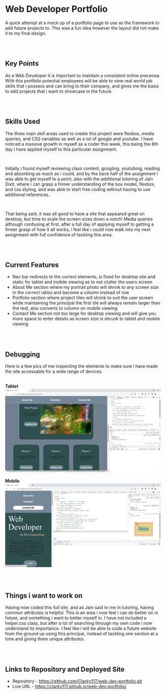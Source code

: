 # Web Developer Portfolio

A quick attempt at a mock up of a portfolio page to use as the framework to add future projects to. This was a fun idea however the layout did not make it to my final design.

<br><br>

## Key Points

As a Web Developer it is important to maintain a consistent online precense. With this portfolio potential employees will be able to view real world job skills that i possess and can bring to their company, and gives me the basis to add projects that i want to showcase in the future.

<br><br>

## Skills Used

The three main skill areas used to create this project were flexbox, media queries, and CSS variables as well as a lot of google and youtube. I have noticed a massive growth in myself as a coder this week, this being the 8th day i have applied myself to this particular assignment.

<br>

Initially i found myself reviewing class content, googling, youtubing, reading and absorbing as much as i could, and by the back half of the assignment i was able to get myself to a point, also with the additional tutoring of Jain Dixit, where i can grasp a firmer understanding of the box model, flexbox, and css styling, and was able to start free coding without having to use additional references.

<br>

That being said, it was all good to have a site that appeared great on desktop, but time to scale the screen sizes down a notch! Media queries although confusing at first, after a full day of applying myself to getting a firmer grasp of how it all works, i feel like i could now walk into my next assignment with full confidence of tackling this area.

<br><br>

## Current Features

- Nav bar redirects to the correct elements, is fixed for desktop site and static for tablet and mobile viewing as to not clutter the users screen
- About Me section where my portrait photo will shrink to any screen size in the correct ratios and become a column instead of row
- Portfolio section where project tiles will shrink to suit the user screen while maintaining the principal the first tile will always remain larger than the rest, also converts to column on mobile viewing
- Contact Me section not too large for desktop viewing and will give you more space to enter details as screen size is shrunk to tablet and mobile viewing

<br><br>

## Debugging

Here is a few pics of me inspecting the elements to make sure i have made the site accessable for a wide range of devices.<br><br>

**Tablet**
![Inspecting-Tablet](/assets/images/InspectingTablet.jpg)<br><br>
**Mobile**
![Inspecting-Mobile](/assets/images/InspectingMobile.jpg)

<br><br>

## Things i want to work on

Having now coded this full site, and as Jain said to me in tutoring, having common attributes is helpful. This is an area i now feel i can do better on in future, and something i want to better myself in. I have not included a helper.css class, but after a lot of searching through my own code i now understand its importance. I feel like i will be able to code a future website from the ground up using this principal, instead of tackling one section at a time and giving them unique attributes.

<br><br>

## Links to Repository and Deployed Site

- Repository - https://github.com/Clarky117/web-dev-portfolio.git
- Live URL - https://clarky117.github.io/web-dev-portfolio/
